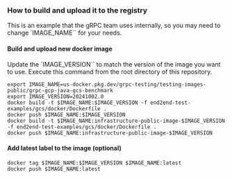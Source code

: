 ### How to build and upload it to the registry

This is an example that the gRPC team uses internally, so you may need to change `IMAGE_NAME`` for your needs.

#### Build and upload new docker image

Update the `IMAGE_VERSION`` to match the version of the image you want to use.
Execute this command from the root directory of this repository.

```
export IMAGE_NAME=us-docker.pkg.dev/grpc-testing/testing-images-public/grpc-gcp-java-gcs-benchmark
export IMAGE_VERSION=20241002.0
docker build -t $IMAGE_NAME:$IMAGE_VERSION -f end2end-test-examples/gcs/docker/Dockerfile .
docker push $IMAGE_NAME:$IMAGE_VERSION
docker build -t $IMAGE_NAME:infrastructure-public-image-$IMAGE_VERSION -f end2end-test-examples/gcs/docker/Dockerfile .
docker push $IMAGE_NAME:infrastructure-public-image-$IMAGE_VERSION
```

#### Add latest label to the image (optional)

```
docker tag $IMAGE_NAME:$IMAGE_VERSION $IMAGE_NAME:latest
docker push $IMAGE_NAME:latest
```

